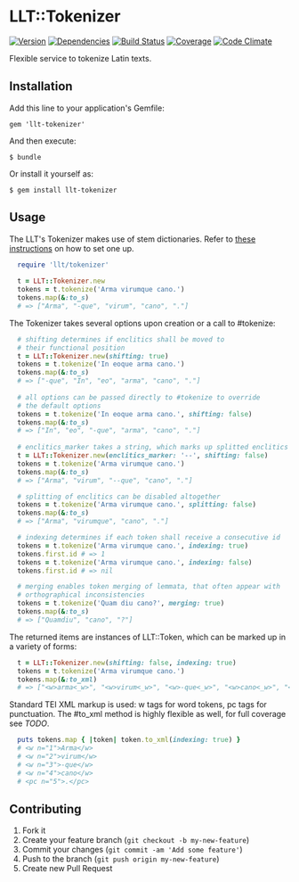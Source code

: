 # LLT::Tokenizer

[![Version](http://allthebadges.io/latin-language-toolkit/llt-tokenizer/badge_fury.png)](http://allthebadges.io/latin-language-toolkit/llt-tokenizer/badge_fury)
[![Dependencies](http://allthebadges.io/latin-language-toolkit/llt-tokenizer/gemnasium.png)](http://allthebadges.io/latin-language-toolkit/llt-tokenizer/gemnasium)
[![Build Status](http://allthebadges.io/latin-language-toolkit/llt-tokenizer/travis.png)](http://allthebadges.io/latin-language-toolkit/llt-tokenizer/travis)
[![Coverage](http://allthebadges.io/latin-language-toolkit/llt-tokenizer/coveralls.png)](http://allthebadges.io/latin-language-toolkit/llt-tokenizer/coveralls)
[![Code Climate](http://allthebadges.io/latin-language-toolkit/llt-tokenizer/code_climate.png)](http://allthebadges.io/latin-language-toolkit/llt-tokenizer/code_climate)

Flexible service to tokenize Latin texts.

## Installation

Add this line to your application's Gemfile:

    gem 'llt-tokenizer'

And then execute:

    $ bundle

Or install it yourself as:

    $ gem install llt-tokenizer

## Usage

The LLT's Tokenizer makes use of stem dictionaries. Refer to [these instructions](http://github.com/latin-language-toolkit/llt-db_handler "llt-db_handler") on how to set one up.

```ruby
  require 'llt/tokenizer'
 
  t = LLT::Tokenizer.new
  tokens = t.tokenize('Arma virumque cano.')
  tokens.map(&:to_s)
  # => ["Arma", "-que", "virum", "cano", "."]
```

The Tokenizer takes several options upon creation or a call to #tokenize:

```ruby
  # shifting determines if enclitics shall be moved to
  # their functional position
  t = LLT::Tokenizer.new(shifting: true)
  tokens = t.tokenize('In eoque arma cano.')
  tokens.map(&:to_s)
  # => ["-que", "In", "eo", "arma", "cano", "."]
  
  # all options can be passed directly to #tokenize to override
  # the default options
  tokens = t.tokenize('In eoque arma cano.', shifting: false)
  tokens.map(&:to_s)
  # => ["In", "eo", "-que", "arma", "cano", "."]
  
  # enclitics_marker takes a string, which marks up splitted enclitics
  t = LLT::Tokenizer.new(enclitics_marker: '--', shifting: false)
  tokens = t.tokenize('Arma virumque cano.')
  tokens.map(&:to_s)
  # => ["Arma", "virum", "--que", "cano", "."]

  # splitting of enclitics can be disabled altogether
  tokens = t.tokenize('Arma virumque cano.', splitting: false)
  tokens.map(&:to_s)
  # => ["Arma", "virumque", "cano", "."]

  # indexing determines if each token shall receive a consecutive id
  tokens = t.tokenize('Arma virumque cano.', indexing: true)
  tokens.first.id # => 1
  tokens = t.tokenize('Arma virumque cano.', indexing: false)
  tokens.first.id # => nil

  # merging enables token merging of lemmata, that often appear with
  # orthographical inconsistencies
  tokens = t.tokenize('Quam diu cano?', merging: true)
  tokens.map(&:to_s)
  # => ["Quamdiu", "cano", "?"]
```

The returned items are instances of LLT::Token, which can be marked up
in a variety of forms:

```ruby
  t = LLT::Tokenizer.new(shifting: false, indexing: true)
  tokens = t.tokenize('Arma virumque cano.')
  tokens.map(&:to_xml)
  # => ["<w>arma<_w>", "<w>virum<_w>", "<w>-que<_w>", "<w>cano<_w>", "<pc>.<_pc>"]
```

Standard TEI XML markup is used: w tags for word tokens, pc tags for
punctuation. The #to_xml method is highly flexible as well, for full
coverage see _TODO_.

```ruby
  puts tokens.map { |token| token.to_xml(indexing: true) }
  # <w n="1">Arma</w>
  # <w n="2">virum</w>
  # <w n="3">-que</w>
  # <w n="4">cano</w>
  # <pc n="5">.</pc>
```


## Contributing

1. Fork it
2. Create your feature branch (`git checkout -b my-new-feature`)
3. Commit your changes (`git commit -am 'Add some feature'`)
4. Push to the branch (`git push origin my-new-feature`)
5. Create new Pull Request
